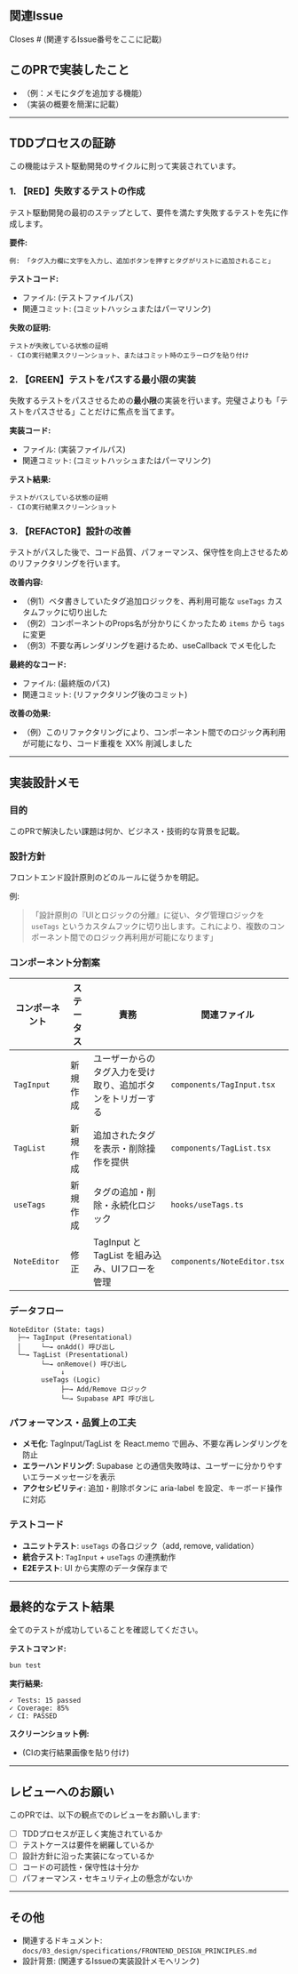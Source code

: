## 関連Issue
Closes # (関連するIssue番号をここに記載)

## このPRで実装したこと
- （例：メモにタグを追加する機能）
- （実装の概要を簡潔に記載）

---

## TDDプロセスの証跡

この機能はテスト駆動開発のサイクルに則って実装されています。

### 1. 【RED】失敗するテストの作成

テスト駆動開発の最初のステップとして、要件を満たす失敗するテストを先に作成します。

**要件:**
```
例: 「タグ入力欄に文字を入力し、追加ボタンを押すとタグがリストに追加されること」
```

**テストコード:**
- ファイル: (テストファイルパス)
- 関連コミット: (コミットハッシュまたはパーマリンク)

**失敗の証明:**
```
テストが失敗している状態の証明
- CIの実行結果スクリーンショット、またはコミット時のエラーログを貼り付け
```

### 2. 【GREEN】テストをパスする最小限の実装

失敗するテストをパスさせるための**最小限**の実装を行います。完璧さよりも「テストをパスさせる」ことだけに焦点を当てます。

**実装コード:**
- ファイル: (実装ファイルパス)
- 関連コミット: (コミットハッシュまたはパーマリンク)

**テスト結果:**
```
テストがパスしている状態の証明
- CIの実行結果スクリーンショット
```

### 3. 【REFACTOR】設計の改善

テストがパスした後で、コード品質、パフォーマンス、保守性を向上させるためのリファクタリングを行います。

**改善内容:**
- （例1）ベタ書きしていたタグ追加ロジックを、再利用可能な `useTags` カスタムフックに切り出した
- （例2）コンポーネントのProps名が分かりにくかったため `items` から `tags` に変更
- （例3）不要な再レンダリングを避けるため、useCallback でメモ化した

**最終的なコード:**
- ファイル: (最終版のパス)
- 関連コミット: (リファクタリング後のコミット)

**改善の効果:**
- （例）このリファクタリングにより、コンポーネント間でのロジック再利用が可能になり、コード重複を XX% 削減しました

---

## 実装設計メモ

### 目的
このPRで解決したい課題は何か、ビジネス・技術的な背景を記載。

### 設計方針
フロントエンド設計原則のどのルールに従うかを明記。

例:
> 「設計原則の『UIとロジックの分離』に従い、タグ管理ロジックを `useTags` というカスタムフックに切り出します。これにより、複数のコンポーネント間でのロジック再利用が可能になります」

### コンポーネント分割案

| コンポーネント | ステータス | 責務 | 関連ファイル |
|-------------|---------|------|----------|
| `TagInput` | 新規作成 | ユーザーからのタグ入力を受け取り、追加ボタンをトリガーする | `components/TagInput.tsx` |
| `TagList` | 新規作成 | 追加されたタグを表示・削除操作を提供 | `components/TagList.tsx` |
| `useTags` | 新規作成 | タグの追加・削除・永続化ロジック | `hooks/useTags.ts` |
| `NoteEditor` | 修正 | TagInput と TagList を組み込み、UIフローを管理 | `components/NoteEditor.tsx` |

### データフロー

```
NoteEditor (State: tags)
  ├─→ TagInput (Presentational)
  │     └─→ onAdd() 呼び出し
  └─→ TagList (Presentational)
        └─→ onRemove() 呼び出し
             ↓
        useTags (Logic)
             ├─→ Add/Remove ロジック
             └─→ Supabase API 呼び出し
```

### パフォーマンス・品質上の工夫

- **メモ化**: TagInput/TagList を React.memo で囲み、不要な再レンダリングを防止
- **エラーハンドリング**: Supabase との通信失敗時は、ユーザーに分かりやすいエラーメッセージを表示
- **アクセシビリティ**: 追加・削除ボタンに aria-label を設定、キーボード操作に対応

### テストコード

- **ユニットテスト**: `useTags` の各ロジック（add, remove, validation）
- **統合テスト**: `TagInput` + `useTags` の連携動作
- **E2Eテスト**: UI から実際のデータ保存まで

---

## 最終的なテスト結果

全てのテストが成功していることを確認してください。

**テストコマンド:**
```bash
bun test
```

**実行結果:**
```
✓ Tests: 15 passed
✓ Coverage: 85%
✓ CI: PASSED
```

**スクリーンショット例:**
- (CIの実行結果画像を貼り付け)

---

## レビューへのお願い

このPRでは、以下の観点でのレビューをお願いします:

- [ ] TDDプロセスが正しく実施されているか
- [ ] テストケースは要件を網羅しているか
- [ ] 設計方針に沿った実装になっているか
- [ ] コードの可読性・保守性は十分か
- [ ] パフォーマンス・セキュリティ上の懸念がないか

---

## その他

- 関連するドキュメント: `docs/03_design/specifications/FRONTEND_DESIGN_PRINCIPLES.md`
- 設計背景: (関連するIssueの実装設計メモへリンク)
